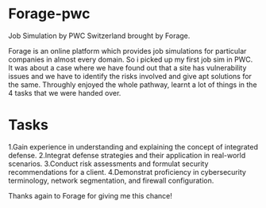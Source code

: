 # Forage-pwc
Job Simulation by PWC Switzerland brought by Forage.

Forage is an online platform which provides job simulations for particular companies in almost every domain. So i picked up my first job sim in PWC.
It was about a case where we have found out that a site has vulnerability issues and we have to identify the risks involved and give apt solutions for the same.
Throughly enjoyed the whole pathway, learnt a lot of things in the 4 tasks that we were handed over.
# Tasks
1.Gain experience in understanding and explaining the concept of integrated defense.
2.Integrat defense strategies and their application in real-world scenarios.
3.Conduct risk assessments and formulat security recommendations for a client.
4.Demonstrat proficiency in cybersecurity terminology, network segmentation, and firewall configuration.

Thanks again to Forage for giving me this chance!
